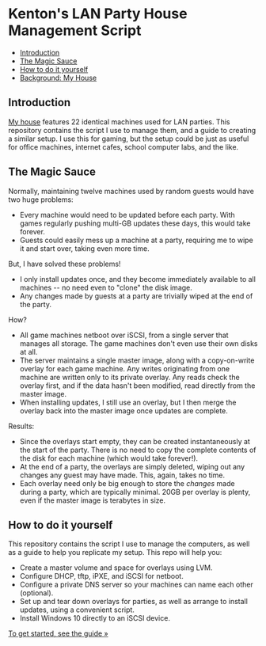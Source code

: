 # Kenton's LAN Party House Management Script

<!-- TOC -->

- [Introduction](#introduction)
- [The Magic Sauce](#the-magic-sauce)
- [How to do it yourself](#how-to-do-it-yourself)
- [Background: My House](#background-my-house)

<!-- /TOC -->

## Introduction

[My house](https://lanparty.house) features 22 identical machines used for LAN parties. This repository contains the script I use to manage them, and a guide to creating a similar setup. I use this for gaming, but the setup could be just as useful for office machines, internet cafes, school computer labs, and the like.

## The Magic Sauce

Normally, maintaining twelve machines used by random guests would have two huge problems:

* Every machine would need to be updated before each party. With games regularly pushing multi-GB updates these days, this would take forever.
* Guests could easily mess up a machine at a party, requiring me to wipe it and start over, taking even more time.

But, I have solved these problems!

* I only install updates once, and they become immediately available to all machines -- no need even to "clone" the disk image.
* Any changes made by guests at a party are trivially wiped at the end of the party.

How?

* All game machines netboot over iSCSI, from a single server that manages all storage. The game machines don't even use their own disks at all.
* The server maintains a single master image, along with a copy-on-write overlay for each game machine. Any writes originating from one machine are written only to its private overlay. Any reads check the overlay first, and if the data hasn't been modified, read directly from the master image.
* When installing updates, I still use an overlay, but I then merge the overlay back into the master image once updates are complete.

Results:

* Since the overlays start empty, they can be created instantaneously at the start of the party. There is no need to copy the complete contents of the disk for each machine (which would take forever!).
* At the end of a party, the overlays are simply deleted, wiping out any changes any guest may have made. This, again, takes no time.
* Each overlay need only be big enough to store the *changes* made during a party, which are typically minimal. 20GB per overlay is plenty, even if the master image is terabytes in size.

## How to do it yourself

This repository contains the script I use to manage the computers, as well as a guide to help you replicate my setup. This repo will help you:

* Create a master volume and space for overlays using LVM.
* Configure DHCP, tftp, iPXE, and iSCSI for netboot.
* Configure a private DNS server so your machines can name each other (optional).
* Set up and tear down overlays for parties, as well as arrange to install updates, using a convenient script.
* Install Windows 10 directly to an iSCSI device.

[To get started, see the guide »](guide.md)
